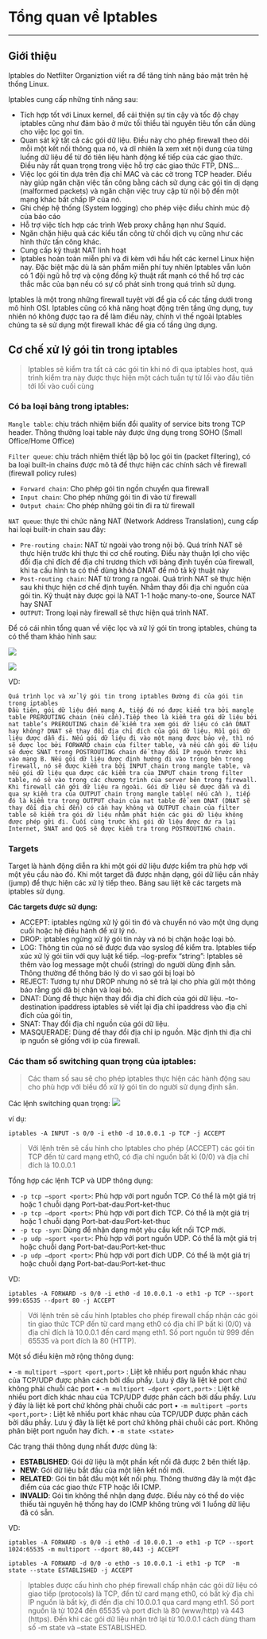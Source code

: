 # Tổng quan về Iptables
---
## Giới thiệu
Iptables do Netfilter Organiztion viết ra để tăng tính năng bảo mật trên hệ thống Linux.

Iptables cung cấp những tính năng sau:
-	Tích hợp tốt với Linux kernel, để cải thiện sự tin cậy và tốc độ chạy iptables cũng như đảm bảo ở mức tối thiểu tài nguyên tiêu tốn cần dùng cho việc lọc gọi tin.
-	Quan sát kỹ tất cả các gói dữ liệu. Điều này cho phép firewall theo dõi mỗi một kết nối thông qua nó, và dĩ nhiên là xem xét nội dung của từng luồng dữ liệu để từ đó tiên liệu hành động kế tiếp của các giao thức. Điều này rất quan trọng trong việc hỗ trợ các giao thức FTP, DNS…
-	Việc lọc gói tin dựa trên địa chỉ MAC và các cờ trong TCP header. Điều này giúp ngăn chặn việc tấn công bằng cách sử dụng các gói tin dị dạng (malformed packets) và ngăn chặn việc truy cập từ nội bộ đến một mạng khác bất chấp IP của nó.
-	Ghi chép hệ thống (System logging) cho phép việc điều chỉnh múc độ của báo cáo
-	Hỗ trợ việc tích hợp các trình Web proxy chẳng hạn như Squid.
-	Ngăn chặn hiệu quả các kiểu tấn công từ chối dịch vụ cũng như các hình thức tấn công khác.
-	Cung cấp kỹ thuật NAT linh hoạt
-	Iptables hoàn toàn miễn phí và đi kèm với hầu hết các kernel Linux hiện nay. Đặc biệt mặc dù là sản phẩm miễn phí tuy nhiên Iptables vẫn luôn có 1 đội ngũ hỗ trợ và cộng đồng kỹ thuật rất mạnh có thể hổ trợ các thắc mắc của bạn nếu có sự cố phát sinh trong quá trình sử dụng.

Iptables là một trong những firewall tuyệt vời để gia cố các tầng dưới trong mô hình OSI. Iptables cũng có khả năng hoạt động trên tầng ứng dụng, tuy nhiên nó không được tạo ra để làm điều này, chính vì thế ngoài Iptables chúng ta sẽ sử dụng một firewall khác để gia cố tầng ứng dụng.

## Cơ chế xử lý gói tin trong iptables
> Iptables sẽ kiểm tra tất cả các gói tin khi nó đi qua iptables host, quá trình kiểm tra này được thực hiện một cách tuần tự từ lối vào đầu tiên tới lối vào cuối cùng

### Có ba loại bảng trong iptables:
`Mangle table`: chịu trách nhiệm biến đổi quality of service bits trong TCP header. Thông thường loại table này được ứng dụng trong SOHO (Small Office/Home Office)

`Filter queue`: chịu trách nhiệm thiết lập bộ lọc gói tin (packet filtering), có ba loại built-in chains được mô tả để thực hiện các chính sách về firewall (firewall policy rules)
-	`Forward chain`: Cho phép gói tin ngồn chuyển qua firewall
-	`Input chain`: Cho phép những gói tin đi vào từ firewall
-	`Output chain`: Cho phép những gói tin đi ra từ firewall

`NAT queue`: thực thi chức năng NAT (Network Address Translation), cung cấp hai loại built-in chain sau đây:
- `Pre-routing chain`: NAT từ ngoài vào trong nội bộ. Quá trính NAT sẽ thực hiện trước khi thực thi cơ chế routing. Điều này thuận lợi cho việc đổi địa chỉ đích để địa chỉ trương thích với bảng định tuyến của firewall, khi ta cấu hình ta có thể dùng khóa DNAT để mô tả kỹ thuật này
- `Post-routing chain`: NAT từ trong ra ngoài. Quá trình NAT sẽ thực hiện sau khi thực hiện cơ chế định tuyến. Nhằm thay đổi địa chỉ nguồn của gói tin. Kỹ thuật này được gọi là NAT 1-1 hoặc many-to-one, Source NAT hay SNAT
- `OUTPUT`: Trong loại này firewall sẽ thực hiện quá trình NAT.

Để có cái nhìn tổng quan về việc lọc và xử lý gói tin trong iptables, chúng ta có thể tham khảo hình sau:

![](../images/iptables-overview-1.jpg)

![](../images/iptables-overview-2.gif)

VD:
```
Quá trình lọc và xử lý gói tin trong iptables Đường đi của gói tin trong iptables
Đầu tiên, gói dữ liệu đến mạng A, tiếp đó nó được kiểm tra bởi mangle table PREROUTING chain (nều cần).Tiếp theo là kiểm tra gói dữ liệu bởi nat table’s PREROUTING chain để kiểm tra xem gói dữ liệu có cần DNAT hay không? DNAT sẽ thay đổi địa chỉ đích của gói dữ liệu. Rồi gói dữ liệu được dẫn đi. Nếu gói dữ liệu đi vào một mạng được bảo vệ, thì nó sẽ được lọc bởi FORWARD chain của filter table, và nếu cần gói dữ liệu sẽ được SNAT trong POSTROUTING chain để thay đổi IP nguồn trước khi vào mạng B. Nếu gói dữ liệu được định hướng đi vào trong bên trong firewall, nó sẽ được kiểm tra bởi INPUT chain trong mangle table, và nếu gói dữ liệu qua được các kiểm tra của INPUT chain trong filter table, nó sẽ vào trong các chương trình của server bên trong firewall. Khi firewall cần gởi dữ liệu ra ngoài. Gói dữ liệu sẽ được dẫn và đi qua sự kiểm tra của OUTPUT chain trong mangle table( nếu cần ), tiếp đó là kiểm tra trong OUTPUT chain của nat table để xem DNAT (DNAT sẽ thay đổi địa chỉ đến) có cần hay không và OUTPUT chain của filter table sẽ kiểm tra gói dữ liệu nhằm phát hiện các gói dữ liệu không được phép gởi đi. Cuối cùng trước khi gói dữ liệu được đư ra lại Internet, SNAT and QoS sẽ được kiểm tra trong POSTROUTING chain.
```

### Targets
Target là hành động diễn ra khi một gói dữ liệu được kiểm tra phù hợp với một yêu cầu nào đó. Khi một target đã được nhận dạng, gói dữ liệu cần nhảy (jump) để thực hiện các xử lý tiếp theo. Bảng sau liệt kê các targets mà iptables sử dụng.

__Các targets được sử dụng:__

- ACCEPT: iptables ngừng xử lý gói tin đó và chuyển nó vào một ứng dụng cuối hoặc hệ điều hành để xử lý nó.
- DROP: iptables ngừng xử lý gói tin này và nó bị chặn hoặc loại bỏ.
- LOG: Thông tin của nó sẽ được đưa vào syslog để kiểm tra. Iptables tiếp xúc xử lý gói tiin với quy luật kế tiếp. –log-prefix “string”: Iptables sẽ thêm vào log message một chuổi (string) do người dùng định sẳn. Thông thường để thông báo lý do vì sao gói bị loại bỏ
- REJECT: Tương tự như DROP nhưng nó sẽ trả lại cho phía gửi một thông báo rằng gói đã bị chặn và loại bỏ.
- DNAT: Dùng để thực hiện thay đổi địa chỉ đích của gói dữ liệu. –to-destination ipaddress iptables sẽ viết lại địa chỉ ipaddress vào địa chỉ đích của gói tin,
- SNAT: Thay đổi địa chỉ nguồn của gói dữ liệu.
- MASQUERADE: Dùng để thay đổi địa chỉ ip nguồn. Mặc định thì địa chỉ ip nguồn sẽ giống với ip của firewall.

### Các tham số switching quan trọng của iptables:
> Các tham số sau sẽ cho phép iptables thực hiện các hành động sau cho phù hợp với biều đồ xử lý gói tin do người sử dụng định sẳn.

Các lệnh switching quan trọng:
![](../images/iptables-overview-3.jpg)

ví dụ:
```
iptables -A INPUT -s 0/0 -i eth0 -d 10.0.0.1 -p TCP -j ACCEPT
```
> Với lệnh trên sẽ cấu hình cho Iptables cho phép (ACCEPT) các gói tin TCP đến từ card mạng eth0, có địa chỉ nguồn bất kì (0/0) và địa chỉ đích là 10.0.0.1

Tổng hợp các lệnh TCP và UDP thông dụng:
-	`-p tcp –sport <port>`: Phù hợp với port nguồn TCP. Có thể là một giá trị hoặc 1 chuỗi dạng Port-bat-dau:Port-ket-thuc
-	`-p tcp –dport <port>`: Phù hợp với port đích TCP. Có thể là một giá trị hoặc 1 chuỗi dạng Port-bat-dau:Port-ket-thuc
-	`-p tcp -syn`: Dùng để nhận dạng một yêu cầu kết nối TCP mới.
-	`-p udp –sport <port>`: Phù hợp với port nguồn UDP. Có thể là một giá trị hoặc chuỗi dạng Port-bat-dau:Port-ket-thuc
-	`-p udp –dport <port>`: Phù hợp với port đích UDP. Có thể là một giá trị hoặc chuỗi dạng Port-bat-dau:Port-ket-thuc

VD:
```
iptables -A FORWARD -s 0/0 -i eth0 -d 10.0.0.1 -o eth1 -p TCP --sport 999:65535 --dport 80 -j ACCEPT
```
> Với lệnh trên sẽ cấu hình Iptables cho phép firewall chấp nhận các gói tin giao thức TCP đến từ card mạng eth0 có địa chỉ IP bất kì (0/0) và địa chỉ đích là 10.0.0.1 đến card mạng eth1. Số port nguồn từ 999 đến 65535 và port đích là 80 (HTTP).

Một số điều kiện mở rộng thông dụng:

•	`-m multiport –sport <port,port>` : Liệt kê nhiều port nguồn khác nhau của TCP/UDP được phân cách bởi dấu phẩy. Lưu ý đây là liệt kê port chứ không phải chuỗi các port
•	`-m multiport –dport <port,port>` : Liệt kê nhiều port đích khác nhau của TCP/UDP được phân cách bởi dấu phẩy. Lưu ý đây là liệt kê port chứ không phải chuỗi các port
•	`-m multiport –ports <port,port>` : Liệt kê nhiều port khác nhau của TCP/UDP được phân cách bởi dấu phẩy. Lưu ý đây là liệt kê port chứ không phải chuỗi các port. Không phân biệt port nguồn hay đích.
•	`-m state <state>`

Các trạng thái thông dụng nhất được dùng là:
- __ESTABLISHED__: Gói dữ liệu là một phần kết nối đã được 2 bên thiết lập.
- __NEW__: Gói dữ liệu bắt đầu của một liên kết nối mới.
- __RELATED__: Gói tin bắt đầu một kết nối phụ. Thông thường đây là một đặc điểm của các giao thức FTP hoặc lỗi ICMP.
- __INVALID__: Gói tin không thể nhận dạng được. Điều này có thể do việc thiếu tài nguyên hệ thống hay do ICMP không trùng với 1 luồng dữ liệu đã có sẵn.

VD:
```
iptables -A FORWARD -s 0/0 -i eth0 -d 10.0.0.1 -o eth1 -p TCP --sport 1024:65535 -m multiport --dport 80,443 -j ACCEPT

iptables -A FORWARD -d 0/0 -o eth0 -s 10.0.0.1 -i eth1 -p TCP  -m state --state ESTABLISHED -j ACCEPT
```
> Iptables được cấu hình cho phép firewall chấp nhận các gói dữ liệu có giao tiếp (protocols) là TCP, đến từ card mạng eth0, có bất kỳ địa chỉ IP nguồn là bất kỳ, đi đến địa chỉ 10.0.0.1 qua card mạng eth1. Số port nguồn là từ 1024 đến 65535 và port đích là 80 (www/http) và 443 (https). Đến khi các gói dữ liệu nhận trở lại từ 10.0.0.1 cách dùng tham số -m state và –state ESTABLISHED.
